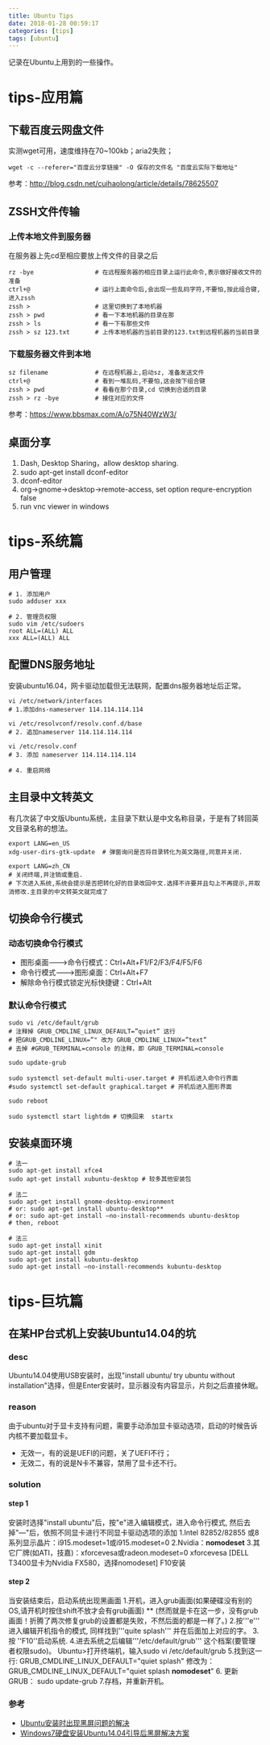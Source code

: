 ```yaml
---
title: Ubuntu Tips
date: 2018-01-28 00:59:17
categories: [tips]
tags: [ubuntu]
---
```


记录在Ubuntu上用到的一些操作。

<!-- more -->

# tips-应用篇

## 下载百度云网盘文件
实测wget可用，速度维持在70~100kb；aria2失败；
```
wget -c --referer="百度云分享链接" -O 保存的文件名 "百度云实际下载地址"
```
参考：http://blog.csdn.net/cuihaolong/article/details/78625507

## ZSSH文件传输
### 上传本地文件到服务器
在服务器上先cd至相应要放上传文件的目录之后
``` shell
rz -bye                 # 在远程服务器的相应目录上运行此命令,表示做好接收文件的准备
ctrl+@                  # 运行上面命令后,会出现一些乱码字符,不要怕,按此组合键,进入zssh
zssh >                  # 这里切换到了本地机器
zssh > pwd              # 看一下本地机器的目录在那
zssh > ls               # 看一下有那些文件
zssh > sz 123.txt       # 上传本地机器的当前目录的123.txt到远程机器的当前目录
```
### 下载服务器文件到本地
``` shell
sz filename             # 在远程机器上,启动sz, 准备发送文件
ctrl+@                  # 看到一堆乱码,不要怕,这会按下组合键
zssh > pwd              # 看看在那个目录,cd 切换到合适的目录
zssh > rz -bye          # 接住对应的文件
```
参考：https://www.bbsmax.com/A/o75N40WzW3/

## 桌面分享
1. Dash, Desktop Sharing，allow desktop sharing.
2. sudo apt-get install dconf-editor
3. dconf-editor
4. org->gnome->desktop->remote-access, set option requre-encryption false
5. run vnc viewer in windows

# tips-系统篇

## 用户管理
``` shell
# 1. 添加用户
sudo adduser xxx

# 2. 管理员权限
sudo vim /etc/sudoers
root ALL=(ALL) ALL
xxx ALL=(ALL) ALL
```

## 配置DNS服务地址
安装ubuntu16.04，网卡驱动加载但无法联网，配置dns服务器地址后正常。
``` shell
vi /etc/network/interfaces
# 1.添加dns-nameserver 114.114.114.114

vi /etc/resolvconf/resolv.conf.d/base
# 2. 追加nameserver 114.114.114.114

vi /etc/resolv.conf
# 3. 添加 nameserver 114.114.114.114

# 4. 重启网络
```

## 主目录中文转英文
有几次装了中文版Ubuntu系统，主目录下默认是中文名称目录，于是有了转回英文目录名称的想法。
``` shell
export LANG=en_US
xdg-user-dirs-gtk-update  # 弹窗询问是否将目录转化为英文路径,同意并关闭.

export LANG=zh_CN
# 关闭终端,并注销或重启.
# 下次进入系统,系统会提示是否把转化好的目录改回中文.选择不许要并且勾上不再提示,并取消修改.主目录的中文转英文就完成了
```

## 切换命令行模式
### 动态切换命令行模式
- 图形桌面--->命令行模式：Ctrl+Alt+F1/F2/F3/F4/F5/F6
- 命令行模式--->图形桌面：Ctrl+Alt+F7
- 解除命令行模式锁定光标快捷键：Ctrl+Alt

### 默认命令行模式
``` shell
sudo vi /etc/default/grub
# 注释掉 GRUB_CMDLINE_LINUX_DEFAULT=”quiet” 这行
# 把GRUB_CMDLINE_LINUX=”" 改为 GRUB_CMDLINE_LINUX=”text”
# 去掉 #GRUB_TERMINAL=console 的注释，即 GRUB_TERMINAL=console

sudo update-grub

sudo systemctl set-default multi-user.target # 开机后进入命令行界面
#sudo systemctl set-default graphical.target # 开机后进入图形界面

sudo reboot

sudo systemctl start lightdm # 切换回来  startx
```

## 安装桌面环境
``` shell
# 法一
sudo apt-get install xfce4
sudo apt-get install xubuntu-desktop # 较多其他安装包

# 法二
sudo apt-get install gnome-desktop-environment 
# or: sudo apt-get install ubuntu-desktop**
# or: sudo apt-get install —no-install-recommends ubuntu-desktop
# then, reboot

# 法三
sudo apt-get install xinit
sudo apt-get install gdm
sudo apt-get install kubuntu-desktop
sudo apt-get install —no-install-recommends kubuntu-desktop
```

# tips-巨坑篇

## 在某HP台式机上安装Ubuntu14.04的坑
### desc
Ubuntu14.04使用USB安装时，出现"install ubuntu/ try ubuntu without installation"选择，但是Enter安装时，显示器没有内容显示，片刻之后直接休眠。
### reason
由于ubuntu对于显卡支持有问题，需要手动添加显卡驱动选项，启动的时候告诉内核不要加载显卡。
- 无效一，有的说是UEFI的问题，关了UEFI不行；
- 无效二，有的说是N卡不兼容，禁用了显卡还不行。
### solution
#### step 1
安装时选择"install ubuntu"后，按"e"进入编辑模式，进入命令行模式, 然后去掉"—"后，依照不同显卡进行不同显卡驱动选项的添加
1.Intel 82852/82855 或8系列显示晶片：i915.modeset=1或i915.modeset=0
2.Nvidia：**nomodeset**
3.其它厂牌(如ATI，技嘉)：xforcevesa或radeon.modeset=0 xforcevesa
[DELL T3400显卡为Nvidia FX580，选择nomodeset]
F10安装
#### step 2
当安装结束后，启动系统出现黑画面
1.开机，进入grub画面(如果硬碟没有别的OS,请开机时按住shift不放才会有grub画面)
** (然而就是卡在这一步，没有grub画面！折腾了两次修复grub的设置都是失败，不然后面的都是一样了。)
2.按'''e''' 进入编辑开机指令的模式, 同样找到'''quite splash''' 并在后面加上对应的字。
3.按 ''F10''启动系统.
4.进去系统之后编辑'''/etc/default/grub''' 这个档案(要管理者权限sudo)。
Ubuntu>打开终端机，输入sudo vi /etc/default/grub
5.找到这一行:
GRUB_CMDLINE_LINUX_DEFAULT="quiet splash"
修改为：
GRUB_CMDLINE_LINUX_DEFAULT="quiet splash **nomodeset**"
6. 更新GRUB： sudo update-grub
7.存档，并重新开机。
### 参考
- [Ubuntu安装时出现黑屏问题的解决](http://www.linuxidc.com/Linux/2017-01/139318.htm)
- [Windows7硬盘安装Ubuntu14.04引导后黑屏解决方案](http://blog.csdn.net/ubunfans/article/details/46544175/)